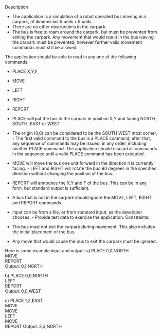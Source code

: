 Description

- The application is a simulation of a robot operated bus moving in a carpark, of  dimensions 5 units x 5 units. 
- There are no other obstructions in the carpark. 
- The bus is free to roam around the carpark, but must be prevented from exiting the  carpark. Any movement that would result in the bus leaving the carpark must be  prevented, however further valid movement commands must still be allowed. 

The application should be able to read in any one of the following commands: 
- PLACE X,Y,F  
- MOVE  
- LEFT 
- RIGHT  
- REPORT 

- PLACE will put the bus in the carpark in position X,Y and facing NORTH, SOUTH,  EAST or WEST. 
- The origin (0,0) can be considered to be the SOUTH WEST most corner. - The first valid command to the bus is a PLACE command, after that, any sequence of  commands may be issued, in any order, including another PLACE command. The  application should discard all commands in the sequence until a valid PLACE  command has been executed. 
- MOVE will move the bus one unit forward in the direction it is currently facing. - LEFT and RIGHT will rotate the bus 90 degrees in the specified direction without  changing the position of the bus. 
- REPORT will announce the X,Y and F of the bus. This can be in any form, but  standard output is sufficient. 
- A bus that is not in the carpark should ignore the MOVE, LEFT, RIGHT and REPORT  commands. 
- Input can be from a file, or from standard input, as the developer chooses. - Provide test data to exercise the application.
Constraints: 
- The bus must not exit the carpark during movement. This also includes the initial  placement of the bus. 
- Any move that would cause the bus to exit the carpark must be ignored. 

Here is some example input and output: 
a) 
PLACE 0,0,NORTH  
MOVE  
REPORT  
Output: 0,1,NORTH 

b) 
PLACE 0,0,NORTH  
LEFT  
REPORT  
Output: 0,0,WEST 

c) 
PLACE 1,2,EAST  
MOVE  
MOVE  
LEFT  
MOVE  
REPORT 
Output: 3,3,NORTH
